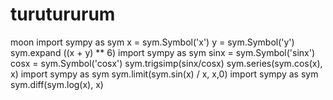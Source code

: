 # turutururum
moon
import sympy as sym
x = sym.Symbol('x')
y = sym.Symbol('y')
sym.expand ((x + y) ** 6)
import sympy as sym
sinx = sym.Symbol('sinx')
cosx = sym.Symbol('cosx')
sym.trigsimp(sinx/cosx)
sym.series(sym.cos(x), x)
import sympy as sym
sym.limit(sym.sin(x) / x, x,0)
import sympy as sym
sym.diff(sym.log(x), x)
